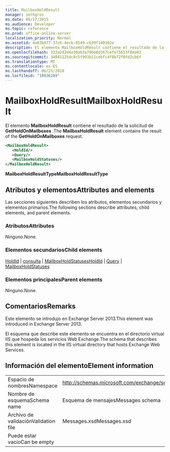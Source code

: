 ```yaml
---
title: MailboxHoldResult
manager: sethgros
ms.date: 09/17/2015
ms.audience: Developer
ms.topic: reference
ms.prod: office-online-server
localization_priority: Normal
ms.assetid: da03b877-37c6-4ecb-8549-c639f140302e
description: El elemento MailboxHoldResult contiene el resultado de la solicitud de GetHoldOnMailboxes.
ms.openlocfilehash: 333a2d2d4a30a63a78660d167cefe75653f8ea82
ms.sourcegitcommit: 34041125dc8c5f993b21cebfc4f8b72f0fd2cb6f
ms.translationtype: MT
ms.contentlocale: es-ES
ms.lasthandoff: 06/25/2018
ms.locfileid: "19836289"
---
```

# <a name="mailboxholdresult"></a><span data-ttu-id="ee484-103">MailboxHoldResult</span><span class="sxs-lookup"><span data-stu-id="ee484-103">MailboxHoldResult</span></span>

<span data-ttu-id="ee484-104">El elemento **MailboxHoldResult** contiene el resultado de la solicitud de **GetHoldOnMailboxes** .</span><span class="sxs-lookup"><span data-stu-id="ee484-104">The **MailboxHoldResult** element contains the result of the **GetHoldOnMailboxes** request.</span></span> 
  
```XML
<MailboxHoldResult>
   <HoldId/>
   <Query/>
   <MailboxHoldStatuses/>
</MailboxHoldResult>
```

<span data-ttu-id="ee484-105">**MailboxHoldResultType**</span><span class="sxs-lookup"><span data-stu-id="ee484-105">**MailboxHoldResultType**</span></span>

## <a name="attributes-and-elements"></a><span data-ttu-id="ee484-106">Atributos y elementos</span><span class="sxs-lookup"><span data-stu-id="ee484-106">Attributes and elements</span></span>

<span data-ttu-id="ee484-107">Las secciones siguientes describen los atributos, elementos secundarios y elementos primarios.</span><span class="sxs-lookup"><span data-stu-id="ee484-107">The following sections describe attributes, child elements, and parent elements.</span></span>
  
### <a name="attributes"></a><span data-ttu-id="ee484-108">Atributos</span><span class="sxs-lookup"><span data-stu-id="ee484-108">Attributes</span></span>

<span data-ttu-id="ee484-109">Ninguno.</span><span class="sxs-lookup"><span data-stu-id="ee484-109">None.</span></span>
  
### <a name="child-elements"></a><span data-ttu-id="ee484-110">Elementos secundarios</span><span class="sxs-lookup"><span data-stu-id="ee484-110">Child elements</span></span>

<span data-ttu-id="ee484-111">[HoldId](holdid.md) | [consulta](query.md) | [MailboxHoldStatuses](mailboxholdstatuses.md)</span><span class="sxs-lookup"><span data-stu-id="ee484-111">[HoldId](holdid.md) | [Query](query.md) | [MailboxHoldStatuses](mailboxholdstatuses.md)</span></span>
  
### <a name="parent-elements"></a><span data-ttu-id="ee484-112">Elementos principales</span><span class="sxs-lookup"><span data-stu-id="ee484-112">Parent elements</span></span>

<span data-ttu-id="ee484-113">Ninguno.</span><span class="sxs-lookup"><span data-stu-id="ee484-113">None.</span></span>
  
## <a name="remarks"></a><span data-ttu-id="ee484-114">Comentarios</span><span class="sxs-lookup"><span data-stu-id="ee484-114">Remarks</span></span>

<span data-ttu-id="ee484-115">Este elemento se introdujo en Exchange Server 2013.</span><span class="sxs-lookup"><span data-stu-id="ee484-115">This element was introduced in Exchange Server 2013.</span></span>
  
<span data-ttu-id="ee484-116">El esquema que describe este elemento se encuentra en el directorio virtual IIS que hospeda los servicios Web Exchange.</span><span class="sxs-lookup"><span data-stu-id="ee484-116">The schema that describes this element is located in the IIS virtual directory that hosts Exchange Web Services.</span></span>
  
## <a name="element-information"></a><span data-ttu-id="ee484-117">Información del elemento</span><span class="sxs-lookup"><span data-stu-id="ee484-117">Element information</span></span>

|||
|:-----|:-----|
|<span data-ttu-id="ee484-118">Espacio de nombres</span><span class="sxs-lookup"><span data-stu-id="ee484-118">Namespace</span></span>  <br/> |http://schemas.microsoft.com/exchange/services/2006/messages  <br/> |
|<span data-ttu-id="ee484-119">Nombre de esquema</span><span class="sxs-lookup"><span data-stu-id="ee484-119">Schema name</span></span>  <br/> |<span data-ttu-id="ee484-120">Esquema de mensajes</span><span class="sxs-lookup"><span data-stu-id="ee484-120">Messages schema</span></span>  <br/> |
|<span data-ttu-id="ee484-121">Archivo de validación</span><span class="sxs-lookup"><span data-stu-id="ee484-121">Validation file</span></span>  <br/> |<span data-ttu-id="ee484-122">Messages.xsd</span><span class="sxs-lookup"><span data-stu-id="ee484-122">Messages.xsd</span></span>  <br/> |
|<span data-ttu-id="ee484-123">Puede estar vacío</span><span class="sxs-lookup"><span data-stu-id="ee484-123">Can be empty</span></span>  <br/> ||
   

